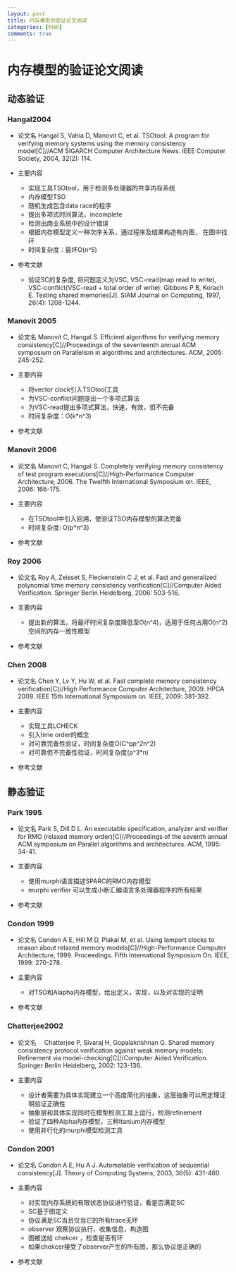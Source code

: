 ```yaml
---
layout: post
title: 内存模型的验证论文阅读
categories: [科研]
comments: true
---
```



# 内存模型的验证论文阅读

## 动态验证

### Hangal2004

* 论文名
Hangal S, Vahia D, Manovit C, et al. TSOtool: A program for verifying memory systems using the memory consistency model[C]//ACM SIGARCH Computer Architecture News. IEEE Computer Society, 2004, 32(2): 114.

* 主要内容
    * 实现工具TSOtool，用于检测多处理器的共享内存系统
    * 内存模型TSO
    * 随机生成包含data race的程序
    * 提出多项式时间算法，incomplete
    * 检测出商业系统中的设计错误
    * 根据内存模型定义一种次序关系，通过程序及结果构造有向图，
        在图中找环
    * 时间复杂度：最坏O(n^5)

* 参考文献
    * 验证SC的复杂度, 将问题定义为VSC, VSC-read(map read to write), VSC-conflict(VSC-read + total order of write): Gibbons P B, Korach E. Testing shared memories[J]. SIAM Journal on Computing, 1997, 26(4): 1208-1244. 
    
    

### Manovit 2005

* 论文名
Manovit C, Hangal S. Efficient algorithms for verifying memory consistency[C]//Proceedings of the seventeenth annual ACM symposium on Parallelism in algorithms and architectures. ACM, 2005: 245-252.

* 主要内容　
    * 将vector clock引入TSOtool工具
    * 为VSC-conflict问题提出一个多项式算法
    * 为VSC-read提出多项式算法，快速，有效，但不完备
    * 时间复杂度：O(k*n^3)

* 参考文献

###  Manovit 2006

* 论文名
Manovit C, Hangal S. Completely verifying memory consistency of test program executions[C]//High-Performance Computer Architecture, 2006. The Twelfth International Symposium on. IEEE, 2006: 166-175.

* 主要内容 
    * 在TSOtool中引入回溯，使验证TSO内存模型的算法完备
    * 时间复杂度: O(p*n^3)

* 参考文献


### Roy 2006

* 论文名
Roy A, Zeisset S, Fleckenstein C J, et al. Fast and generalized polynomial time memory consistency verification[C]//Computer Aided Verification. Springer Berlin Heidelberg, 2006: 503-516.

* 主要内容
    * 提出新的算法，将最坏时间复杂度降低至O(n^4)，适用于任何占用O(n^2)空间的内存一致性模型
    
* 参考文献

### Chen 2008

* 论文名
Chen Y, Lv Y, Hu W, et al. Fast complete memory consistency verification[C]//High Performance Computer Architecture, 2009. HPCA 2009. IEEE 15th International Symposium on. IEEE, 2009: 381-392.

* 主要内容　
    * 实现工具LCHECK
    * 引入time order的概念
    * 对可靠完备性验证，时间复杂度O(C^p*p^2*n^2)
    * 对可靠但不完备性验证，时间复杂度(p^3*n)

* 参考文献

## 静态验证

### Park 1995

* 论文名
Park S, Dill D L. An executable specification, analyzer and verifier for RMO (relaxed memory order)[C]//Proceedings of the seventh annual ACM symposium on Parallel algorithms and architectures. ACM, 1995: 34-41.

* 主要内容
    * 使用murphi语言描述SPARC的RMO内存模型
    * murphi verifier 可以生成小断汇编语言多处理器程序的所有结果

* 参考文献

### Condon 1999

* 论文名
Condon A E, Hill M D, Plakal M, et al. Using lamport clocks to reason about relaxed memory models[C]//High-Performance Computer Architecture, 1999. Proceedings. Fifth International Symposium On. IEEE, 1999: 270-278.

* 主要内容
    * 对TSO和Alapha内存模型，给出定义，实现，以及对实现的证明

* 参考文献


### Chatterjee2002 

* 论文名　
Chatterjee P, Sivaraj H, Gopalakrishnan G. Shared memory consistency protocol verification against weak memory models: Refinement via model-checking[C]//Computer Aided Verification. Springer Berlin Heidelberg, 2002: 123-136.

* 主要内容

   * 设计者需要为具体实现建立一个高度简化的抽象，这层抽象可以用定理证明验证正确性
  * 抽象层和具体实现同时在模型检测工具上运行，检测refinement
  * 验证了四种Alpha内存模型，三种Itanium内存模型
  * 使用并行化的murphi模型检测工具


### Condon 2001

* 论文名
Condon A E, Hu A J. Automatable verification of sequential consistency[J]. Theory of Computing Systems, 2003, 36(5): 431-460.

* 主要内容
    * 对实现内存系统的有限状态协议进行验证，看是否满足SC
    * SC基于图定义
    * 协议满足SC当且仅当它的所有trace无环
    * observer 观察协议执行，收集信息，构造图
    * 图被送给 chekcer ，检查是否有环
    * 如果chekcer接受了observer产生的所有图，那么协议是正确的 

* 参考文献
